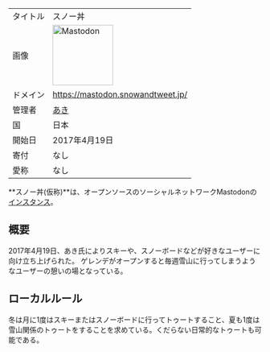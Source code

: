 <div>

|          |                                                                                                                                                                                                                                                                                                        |
|----------|--------------------------------------------------------------------------------------------------------------------------------------------------------------------------------------------------------------------------------------------------------------------------------------------------------|
| タイトル | スノー丼                                                                                                                                                                                                                                                                                               |
| 画像     | [<img src="/images/thumb/0/00/Mastodon_logo.png/120px-Mastodon_logo.png" srcset="/images/thumb/0/00/Mastodon_logo.png/180px-Mastodon_logo.png 1.5x, /images/0/00/Mastodon_logo.png 2x" width="120" height="120" alt="Mastodon" />](/%E3%83%95%E3%82%A1%E3%82%A4%E3%83%AB:Mastodon_logo.png "Mastodon") |
| ドメイン | <a href="https://mastodon.snowandtweet.jp/" rel="nofollow">https://mastodon.snowandtweet.jp/</a>                                                                                                                                                                                                       |
| 管理者   | <a href="https://mastodon.snowandtweet.jp/@akiraatsumi" rel="nofollow">あき</a>                                                                                                                                                                                                                        |
| 国       | 日本                                                                                                                                                                                                                                                                                                   |
| 開始日   | 2017年4月19日                                                                                                                                                                                                                                                                                          |
| 寄付     | なし                                                                                                                                                                                                                                                                                                   |
| 愛称     | なし                                                                                                                                                                                                                                                                                                   |

**スノー丼(仮称)**は、オープンソースのソーシャルネットワークMastodonの[インスタンス](/%E3%82%A4%E3%83%B3%E3%82%B9%E3%82%BF%E3%83%B3%E3%82%B9 "インスタンス")。

## 概要

2017年4月19日、あき氏によりスキーや、スノーボードなどが好きなユーザーに向け立ち上げられた。 ゲレンデがオープンすると毎週雪山に行ってしまうようなユーザーの憩いの場となっている。

## ローカルルール

冬は月に1度はスキーまたはスノーボードに行ってトゥートすること、夏も1度は雪山関係のトゥートをすることを求めている。くだらない日常的なトゥートも可能である。

</div>
